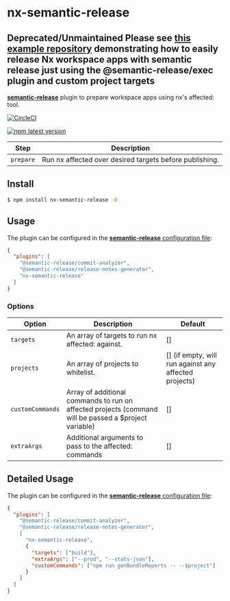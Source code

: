 # nx-semantic-release

## Deprecated/Unmaintained Please see [this example repository](https://github.com/arenglish/nx-semantic-release-demo) demonstrating how to easily release Nx workspace apps with semantic release just using the @semantic-release/exec plugin and custom project targets

[**semantic-release**](https://github.com/semantic-release/semantic-release) plugin to
prepare workspace apps using nx's affected:<target> tool.

[![CircleCI](https://circleci.com/gh/arenglish/nx-semantic-release/tree/master.svg?style=svg)](https://circleci.com/gh/arenglish/nx-semantic-release/tree/master)

[![npm latest version](https://img.shields.io/npm/v/nx-semantic-release/latest.svg)](https://www.npmjs.com/package/nx-semantic-release)

| Step               | Description                                                                                                                                                                                                                              |
|--------------------|------------------------------------------------------------------------------------------------------------------------------------------------------------------------------------------------------------------------------------------|
| `prepare`          | Run nx affected over desired targets before publishing.                                                                                                                        |

## Install

```bash
$ npm install nx-semantic-release -D
```

## Usage

The plugin can be configured in the [**semantic-release** configuration file](https://github.com/semantic-release/semantic-release/blob/master/docs/usage/configuration.md#configuration):

```json
{
  "plugins": [
    "@semantic-release/commit-analyzer",
    "@semantic-release/release-notes-generator",
    "nx-semantic-release"
  ]
}
```


### Options

| Option                | Description                                                                                                                                                                                            | Default                                                                                                                                              |
|-----------------------|--------------------------------------------------------------------------------------------------------------------------------------------------------------------------------------------------------|------------------------------------------------------------------------------------------------------------------------------------------------------|
| `targets`                | An array of targets to run nx affected:<target> against.                                                                                                                                            | []                                                                                                     |
| `projects`                | An array of projects to whitelist.                                                                                                                                                                 | [] (if empty, will run against any affected projects)                                                                                                   |
| `customCommands`        | Array of additional commands to run on affected projects (command will be passed a $project variable)                                                                                                | []                                                                                         |
| `extraArgs`        | Additional arguments to pass to the affected:<target> commands                                                                                                                  | []                                                                                                     |


## Detailed Usage
The plugin can be configured in the [**semantic-release** configuration file](https://github.com/semantic-release/semantic-release/blob/master/docs/usage/configuration.md#configuration):

```json
{
  "plugins": [
    "@semantic-release/commit-analyzer",
    "@semantic-release/release-notes-generator",
    [
      "nx-semantic-release",
      {
        "targets": ["build"],
        "extraArgs": ["--prod", "--stats-json"],
        "customCommands": ["npm run genBundleReports -- --$project"]
      }
    ]
  ]
}
```

